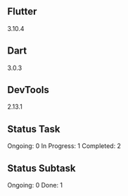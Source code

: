 ## Flutter

3.10.4

## Dart

3.0.3

## DevTools

2.13.1

## Status Task

Ongoing: 0
In Progress: 1
Completed: 2

## Status Subtask

Ongoing: 0
Done: 1
